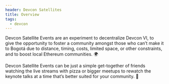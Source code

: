 ```yaml
---
header: Devcon Satellites
title: Overview
tags:
  - devcon
---
```


Devcon Satellite Events are an experiment to decentralize Devcon VI, to give the opportunity to foster a community amongst those who can’t make it to Bogotá due to distance, timing, costs, limited space, or other constraints, and to boost local Ethereum communities. 🌍

Devcon Satellite Events can be just a simple get-together of friends watching the live streams with pizza or bigger meetups to rewatch the keynote talks at a time that’s better suited for your community. 🍕